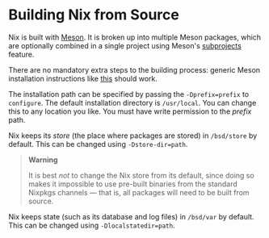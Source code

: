 # Building Nix from Source

Nix is built with [Meson](https://mesonbuild.com/).
It is broken up into multiple Meson packages, which are optionally combined in a single project using Meson's [subprojects](https://mesonbuild.com/Subprojects.html) feature.

There are no mandatory extra steps to the building process:
generic Meson installation instructions like [this](https://mesonbuild.com/Quick-guide.html#using-meson-as-a-distro-packager) should work.

The installation path can be specified by passing the `-Dprefix=prefix`
to `configure`. The default installation directory is `/usr/local`. You
can change this to any location you like. You must have write permission
to the *prefix* path.

Nix keeps its *store* (the place where packages are stored) in
`/bsd/store` by default. This can be changed using
`-Dstore-dir=path`.

> **Warning**
>
> It is best *not* to change the Nix store from its default, since doing
> so makes it impossible to use pre-built binaries from the standard
> Nixpkgs channels — that is, all packages will need to be built from
> source.

Nix keeps state (such as its database and log files) in `/bsd/var` by
default. This can be changed using `-Dlocalstatedir=path`.
